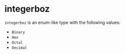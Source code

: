 <!-- This is an automatically generated file. Do not edit it manually. -->

# integerboz

`integerboz` is an enum-like type with the following values:


- `Binary`
- `Hex`
- `Octal`
- `Decimal`